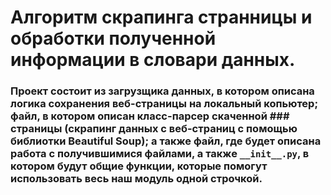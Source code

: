 # Алгоритм скрапинга странницы и обработки полученной информации в словари данных.
### Проект состоит из загрузщика данных, в котором описана логика сохранения веб-страницы на локальный копьютер; файл, в котором описан класс-парсер скаченной ### страницы (скрапинг данных с веб-страниц с помощью библиотки Beautiful Soup); а также файл, где будет описана работа с получившимися файлами, а также `__init__.py`, в котором будут общие функции, которые помогут использовать весь наш модуль одной строчкой.
